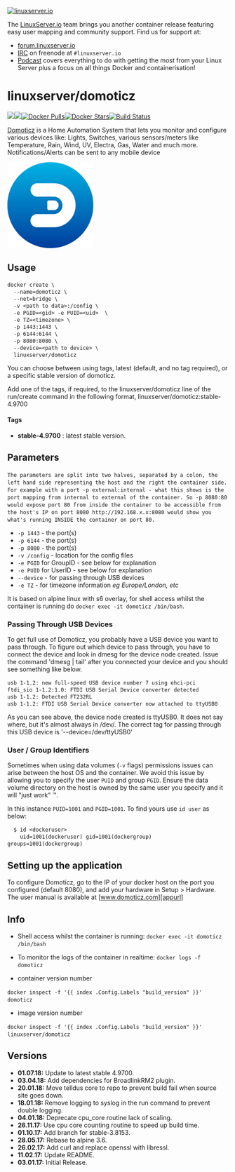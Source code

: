 [linuxserverurl]: https://linuxserver.io
[forumurl]: https://forum.linuxserver.io
[ircurl]: https://www.linuxserver.io/irc/
[podcasturl]: https://www.linuxserver.io/podcast/
[appurl]: https://www.domoticz.com
[hub]: https://hub.docker.com/r/linuxserver/domoticz/

[![linuxserver.io](https://raw.githubusercontent.com/linuxserver/docker-templates/master/linuxserver.io/img/linuxserver_medium.png)][linuxserverurl]

The [LinuxServer.io][linuxserverurl] team brings you another container release featuring easy user mapping and community support. Find us for support at:
* [forum.linuxserver.io][forumurl]
* [IRC][ircurl] on freenode at `#linuxserver.io`
* [Podcast][podcasturl] covers everything to do with getting the most from your Linux Server plus a focus on all things Docker and containerisation!

# linuxserver/domoticz
[![](https://images.microbadger.com/badges/version/linuxserver/domoticz.svg)](https://microbadger.com/images/linuxserver/domoticz "Get your own version badge on microbadger.com")[![](https://images.microbadger.com/badges/image/linuxserver/domoticz.svg)](https://microbadger.com/images/linuxserver/domoticz "Get your own image badge on microbadger.com")[![Docker Pulls](https://img.shields.io/docker/pulls/linuxserver/domoticz.svg)][hub][![Docker Stars](https://img.shields.io/docker/stars/linuxserver/domoticz.svg)][hub][![Build Status](https://ci.linuxserver.io/buildStatus/icon?job=Docker-Builders/x86-64/x86-64-domoticz)](https://ci.linuxserver.io/job/Docker-Builders/job/x86-64/job/x86-64-domoticz/)

[Domoticz][appurl] is a Home Automation System that lets you monitor and configure various devices like: Lights, Switches, various sensors/meters like Temperature, Rain, Wind, UV, Electra, Gas, Water and much more. Notifications/Alerts can be sent to any mobile device

[![domoticz](https://github.com/domoticz/domoticz/raw/master/www/images/logo.png)][appurl]

## Usage

```
docker create \
  --name=domoticz \
  --net=bridge \
  -v <path to data>:/config \
  -e PGID=<gid> -e PUID=<uid>  \
  -e TZ=<timezone> \
  -p 1443:1443 \
  -p 6144:6144 \
  -p 8080:8080 \
  --device=<path to device> \
  linuxserver/domoticz
```

You can choose between using tags, latest (default, and no tag required), or a specific stable version of domoticz.

Add one of the tags, if required, to the linuxserver/domoticz line of the run/create command in the following format, linuxserver/domoticz:stable-4.9700

#### Tags

+ **stable-4.9700** : latest stable version.

## Parameters

`The parameters are split into two halves, separated by a colon, the left hand side representing the host and the right the container side. 
For example with a port -p external:internal - what this shows is the port mapping from internal to external of the container.
So -p 8080:80 would expose port 80 from inside the container to be accessible from the host's IP on port 8080
http://192.168.x.x:8080 would show you what's running INSIDE the container on port 80.`


* `-p 1443` - the port(s)
* `-p 6144` - the port(s)
* `-p 8080` - the port(s)
* `-v /config` - location for the config files
* `-e PGID` for GroupID - see below for explanation
* `-e PUID` for UserID - see below for explanation
* `--device` - for passing through USB devices
* `-e TZ` - for timezone information *eg Europe/London, etc*

It is based on alpine linux with s6 overlay, for shell access whilst the container is running do `docker exec -it domoticz /bin/bash`.

### Passing Through USB Devices

To get full use of Domoticz, you probably have a USB device you want to pass through. To figure out which device to pass through, you have to connect the device and look in dmesg for the device node created. Issue the command 'dmesg | tail' after you connected your device and you should see something like below.

```
usb 1-1.2: new full-speed USB device number 7 using ehci-pci
ftdi_sio 1-1.2:1.0: FTDI USB Serial Device converter detected
usb 1-1.2: Detected FT232RL
usb 1-1.2: FTDI USB Serial Device converter now attached to ttyUSB0
```

As you can see above, the device node created is ttyUSB0. It does not say where, but it's almost always in /dev/. The correct tag for passing through this USB device is '--device=/dev/ttyUSB0'

### User / Group Identifiers

Sometimes when using data volumes (`-v` flags) permissions issues can arise between the host OS and the container. We avoid this issue by allowing you to specify the user `PUID` and group `PGID`. Ensure the data volume directory on the host is owned by the same user you specify and it will "just work" ™.

In this instance `PUID=1001` and `PGID=1001`. To find yours use `id user` as below:

```
  $ id <dockeruser>
    uid=1001(dockeruser) gid=1001(dockergroup) groups=1001(dockergroup)
```

## Setting up the application

To configure Domoticz, go to the IP of your docker host on the port you configured (default 8080), and add your hardware in Setup > Hardware.
The user manual is available at [www.domoticz.com][appurl]

## Info

* Shell access whilst the container is running: `docker exec -it domoticz /bin/bash`
* To monitor the logs of the container in realtime: `docker logs -f domoticz`

* container version number 

`docker inspect -f '{{ index .Config.Labels "build_version" }}' domoticz`

* image version number

`docker inspect -f '{{ index .Config.Labels "build_version" }}' linuxserver/domoticz`

## Versions

+ **01.07.18:** Update to latest stable 4.9700.
+ **03.04.18:** Add dependencies for BroadlinkRM2 plugin.
+ **20.01.18:** Move telldus core to repo to prevent build fail when source site goes down.
+ **18.01.18:** Remove logging to syslog in the run command to prevent double logging.
+ **04.01.18:** Deprecate cpu_core routine lack of scaling.
+ **26.11.17:** Use cpu core counting routine to speed up build time.
+ **01.10.17:** Add branch for stable-3.8153.
+ **28.05.17:** Rebase to alpine 3.6.
+ **26.02.17:** Add curl and replace openssl with libressl.
+ **11.02.17:** Update README.
+ **03.01.17:** Initial Release.
